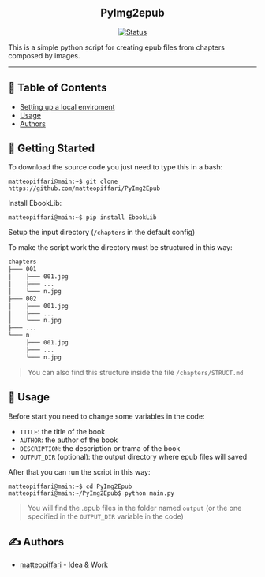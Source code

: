 <h2 align="center">PyImg2epub</h2>

<div align="center">

[![Status](https://img.shields.io/badge/status-active-success.svg)]()

</div>

This is a simple python script for creating epub files from chapters composed by images.

---

## 📝 Table of Contents

- [Setting up a local enviroment](#getting_started)
- [Usage](#usage)
- [Authors](#authors)



## 🏁 Getting Started <a name = "getting_started"></a>

To download the source code you just need to type this in a bash:

```console
matteopiffari@main:~$ git clone https://github.com/matteopiffari/PyImg2Epub
```

Install EbookLib:

```console
matteopiffari@main:~$ pip install EbookLib
```

Setup the input directory (`/chapters` in the default config)

To make the script work the directory must be structured in this way:

```md
chapters
├─── 001
│    ├─── 001.jpg
│    ├─── ...
│    └─── n.jpg
├─── 002
│    ├─── 001.jpg
│    ├─── ...
│    └─── n.jpg
├─── ...
└─── n
     ├─── 001.jpg
     ├─── ...
     └─── n.jpg
```

> You can also find this structure inside the file  `/chapters/STRUCT.md`


## 🎈 Usage <a name="usage"></a>

Before start you need to change some variables in the code:
- `TITLE`: the title of the book
- `AUTHOR`: the author of the book
- `DESCRIPTION`: the description or trama of the book
- `OUTPUT_DIR` (optional): the output directory where epub files will saved

After that you can run the script in this way:

```console
matteopiffari@main:~$ cd PyImg2Epub
matteopiffari@main:~/PyImg2Epub$ python main.py
```

> You will find the .epub files in the folder named `output` (or the one specified in the `OUTPUT_DIR` variable in the code)

## ✍️ Authors <a name = "authors"></a>

- [matteopiffari](https://github.com/matteopiffari) - Idea & Work

